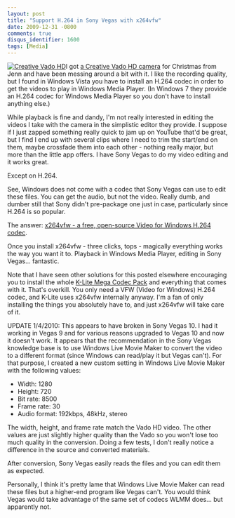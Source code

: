 ```yaml
---
layout: post
title: "Support H.264 in Sony Vegas with x264vfw"
date: 2009-12-31 -0800
comments: true
disqus_identifier: 1600
tags: [Media]
---
```

[![Creative Vado
HD](http://ecx.images-amazon.com/images/I/31vF3J7gDML._AA200_.jpg "Creative Vado HD")](http://www.amazon.com/gp/product/B001LK8P14?ie=UTF8&amp;tag=mhsvortex&amp;linkCode=as2&amp;camp=1789&amp;creative=390957&amp;creativeASIN=B001LK8P14)I
got [a Creative Vado HD
camera](http://www.amazon.com/gp/product/B001LK8P14?ie=UTF8&tag=mhsvortex&linkCode=as2&camp=1789&creative=390957&creativeASIN=B001LK8P14)
for Christmas from Jenn and have been messing around a bit with it. I
like the recording quality, but I found in Windows Vista you have to
install an H.264 codec in order to get the videos to play in Windows
Media Player. (In Windows 7 they provide an H.264 codec for Windows
Media Player so you don't have to install anything else.)

While playback is fine and dandy, I'm not really interested in editing
the videos I take with the camera in the simplistic editor they provide.
I suppose if I just zapped something really quick to jam up on YouTube
that'd be great, but I find I end up with several clips where I need to
trim the start/end on them, maybe crossfade them into each other -
nothing really major, but more than the little app offers. I have Sony
Vegas to do my video editing and it works great.

Except on H.264.

See, Windows does not come with a codec that Sony Vegas can use to edit
these files. You can get the audio, but not the video. Really dumb, and
dumber still that Sony didn't pre-package one just in case, particularly
since H.264 is so popular.

The answer: [x264vfw - a free, open-source Video for Windows H.264
codec](http://x264vfw.sourceforge.net/).

Once you install x264vfw - three clicks, tops - magically everything
works the way you want it to. Playback in Windows Media Player, editing
in Sony Vegas... fantastic.

Note that I have seen other solutions for this posted elsewhere
encouraging you to install the whole [K-Lite Mega Codec
Pack](http://www.codecguide.com/download_kl.htm) and everything that
comes with it. That's overkill. You only need a VFW (Video for Windows)
H.264 codec, and K-Lite uses x264vfw internally anyway. I'm a fan of
only installing the things you absolutely have to, and just x264vfw will
take care of it.

UPDATE 1/4/2010: This appears to have broken in Sony Vegas 10. I had it
working in Vegas 9 and for various reasons upgraded to Vegas 10 and now
it doesn't work. It appears that the recommendation in the Sony Vegas
knowledge base is to use Windows Live Movie Maker to convert the video
to a different format (since Windows can read/play it but Vegas can't).
For that purpose, I created a new custom setting in Windows Live Movie
Maker with the following values:

-   Width: 1280
-   Height: 720
-   Bit rate: 8500
-   Frame rate: 30
-   Audio format: 192kbps, 48kHz, stereo

The width, height, and frame rate match the Vado HD video. The other
values are just slightly higher quality than the Vado so you won't lose
too much quality in the conversion. Doing a few tests, I don't really
notice a difference in the source and converted materials.

After conversion, Sony Vegas easily reads the files and you can edit
them as expected.

Personally, I think it's pretty lame that Windows Live Movie Maker can
read these files but a higher-end program like Vegas can't. You would
think Vegas would take advantage of the same set of codecs WLMM does...
but apparently not.

